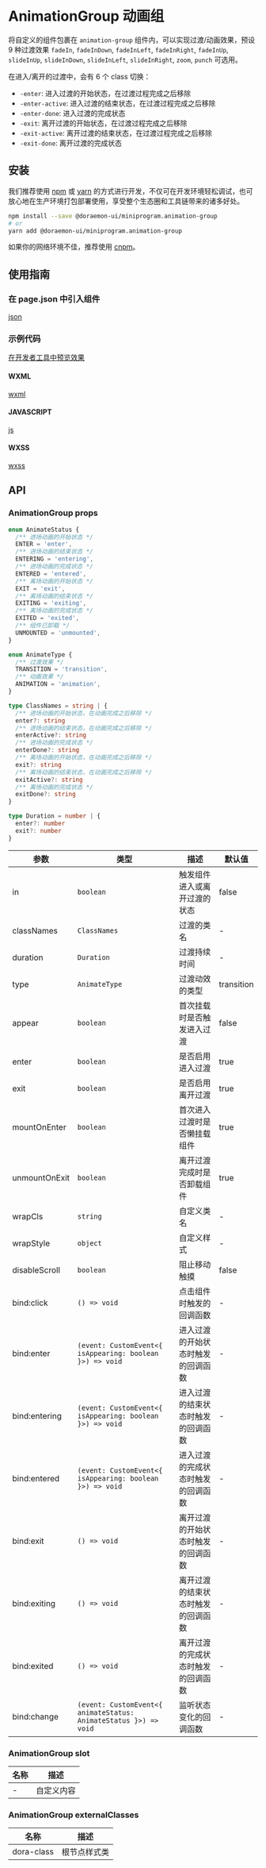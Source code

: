 # AnimationGroup 动画组

将自定义的组件包裹在 `animation-group` 组件内，可以实现过渡/动画效果，预设 9 种过渡效果 `fadeIn`, `fadeInDown`, `fadeInLeft`, `fadeInRight`, `fadeInUp`, `slideInUp`, `slideInDown`, `slideInLeft`, `slideInRight`, `zoom`, `punch` 可选用。

在进入/离开的过渡中，会有 6 个 class 切换：

- `-enter`: 进入过渡的开始状态，在过渡过程完成之后移除
- `-enter-active`: 进入过渡的结束状态，在过渡过程完成之后移除
- `-enter-done`: 进入过渡的完成状态
- `-exit`: 离开过渡的开始状态，在过渡过程完成之后移除
- `-exit-active`: 离开过渡的结束状态，在过渡过程完成之后移除
- `-exit-done`: 离开过渡的完成状态

## 安装

我们推荐使用 [npm](https://www.npmjs.com) 或 [yarn](https://yarnpkg.com) 的方式进行开发，不仅可在开发环境轻松调试，也可放心地在生产环境打包部署使用，享受整个生态圈和工具链带来的诸多好处。

```bash
npm install --save @doraemon-ui/miniprogram.animation-group
# or
yarn add @doraemon-ui/miniprogram.animation-group
```

如果你的网络环境不佳，推荐使用 [cnpm](https://cnpmjs.org)。

## 使用指南

### 在 page.json 中引入组件

[json](./playground/pages/index/index.json ':include :type=code')

### 示例代码

[在开发者工具中预览效果](https://developers.weixin.qq.com/s/yCwMK8mP7YQU)

<!-- tabs:start -->

#### **WXML**

[wxml](./playground/pages/index/index.wxml ':include :type=code')

#### **JAVASCRIPT**

[js](./playground/pages/index/index.js ':include :type=code')

#### **WXSS**

[wxss](./playground/pages/index/index.wxss ':include :type=code')

<!-- tabs:end -->

## API

### AnimationGroup props

```ts
enum AnimateStatus {
  /** 进场动画的开始状态 */
  ENTER = 'enter',
  /** 进场动画的结束状态 */
  ENTERING = 'entering',
  /** 进场动画的完成状态 */
  ENTERED = 'entered',
  /** 离场动画的开始状态 */
  EXIT = 'exit',
  /** 离场动画的结束状态 */
  EXITING = 'exiting',
  /** 离场动画的完成状态 */
  EXITED = 'exited',
  /** 组件已卸载 */
  UNMOUNTED = 'unmounted',
}

enum AnimateType {
  /** 过渡效果 */
  TRANSITION = 'transition',
  /** 动画效果 */
  ANIMATION = 'animation',
}

type ClassNames = string | {
  /** 进场动画的开始状态，在动画完成之后移除 */
  enter?: string
  /** 进场动画的结束状态，在动画完成之后移除 */
  enterActive?: string
  /** 进场动画的完成状态 */
  enterDone?: string
  /** 离场动画的开始状态，在动画完成之后移除 */
  exit?: string
  /** 离场动画的结束状态，在动画完成之后移除 */
  exitActive?: string
  /** 离场动画的完成状态 */
  exitDone?: string
}

type Duration = number | {
  enter?: number
  exit?: number
}
```

| 参数 | 类型 | 描述 | 默认值 |
| --- | --- | --- | --- |
| in | `boolean` | 触发组件进入或离开过渡的状态 | false |
| classNames | `ClassNames` | 过渡的类名 | - |
| duration | `Duration` | 过渡持续时间 | - |
| type | `AnimateType` | 过渡动效的类型 | transition |
| appear | `boolean` | 首次挂载时是否触发进入过渡 | false |
| enter | `boolean` | 是否启用进入过渡 | true |
| exit | `boolean` | 是否启用离开过渡 | true |
| mountOnEnter | `boolean` | 首次进入过渡时是否懒挂载组件 | true |
| unmountOnExit | `boolean` | 离开过渡完成时是否卸载组件 | true |
| wrapCls | `string` | 自定义类名 | - |
| wrapStyle | `object` | 自定义样式 | - |
| disableScroll | `boolean` | 阻止移动触摸 | false |
| bind:click | `() => void` | 点击组件时触发的回调函数 | - |
| bind:enter | `(event: CustomEvent<{ isAppearing: boolean }>) => void` | 进入过渡的开始状态时触发的回调函数 | - |
| bind:entering | `(event: CustomEvent<{ isAppearing: boolean }>) => void` | 进入过渡的结束状态时触发的回调函数 | - |
| bind:entered | `(event: CustomEvent<{ isAppearing: boolean }>) => void` | 进入过渡的完成状态时触发的回调函数 | - |
| bind:exit | `() => void` | 离开过渡的开始状态时触发的回调函数 | - |
| bind:exiting | `() => void` | 离开过渡的结束状态时触发的回调函数 | - |
| bind:exited | `() => void` | 离开过渡的完成状态时触发的回调函数 | - |
| bind:change | `(event: CustomEvent<{ animateStatus: AnimateStatus }>) => void` | 监听状态变化的回调函数 | - |

### AnimationGroup slot

| 名称 | 描述 |
| --- | --- |
| - | 自定义内容 |

### AnimationGroup externalClasses

| 名称 | 描述 |
| --- | --- |
| dora-class | 根节点样式类 |